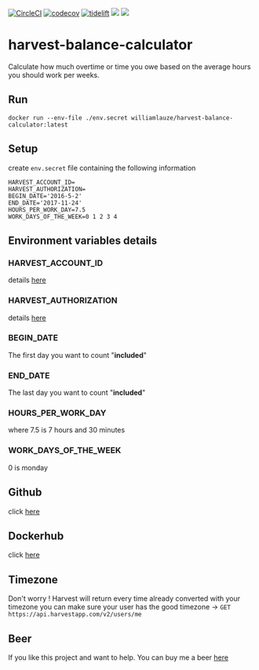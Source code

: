 [![CircleCI](https://img.shields.io/circleci/project/github/wilau2/harvest-balance-calculator/master.svg)](https://circleci.com/gh/wilau2/harvest-balance-calculator)
[![codecov](https://img.shields.io/codecov/c/github/wilau2/harvest-balance-calculator/master.svg)](https://codecov.io/gh/wilau2/harvest-balance-calculator)
[![tidelift](https://tidelift.com/badges/github/wilau2/harvest-balance-calculator)](https://tidelift.com/repo/github/wilau2/harvest-balance-calculator)
[![](https://images.microbadger.com/badges/image/williamlauze/harvest-balance-calculator.svg)](https://microbadger.com/images/williamlauze/harvest-balance-calculator "Get your own image badge on microbadger.com")
[![](https://images.microbadger.com/badges/version/williamlauze/harvest-balance-calculator.svg)](https://microbadger.com/images/williamlauze/harvest-balance-calculator "Get your own version badge on microbadger.com")

# harvest-balance-calculator
Calculate how much overtime or time you owe based on the average hours you should work per weeks.

## Run

```
docker run --env-file ./env.secret williamlauze/harvest-balance-calculator:latest
```

## Setup
create `env.secret` file containing the following information

```
HARVEST_ACCOUNT_ID=
HARVEST_AUTHORIZATION=
BEGIN_DATE='2016-5-2'
END_DATE='2017-11-24'
HOURS_PER_WORK_DAY=7.5
WORK_DAYS_OF_THE_WEEK=0 1 2 3 4
```

## Environment variables details

### HARVEST_ACCOUNT_ID
details [here](https://github.com/wilau2/harvest-balance-calculator/blob/master/docs/harvest-credentials.md)

### HARVEST_AUTHORIZATION
details [here](https://github.com/wilau2/harvest-balance-calculator/blob/master/docs/harvest-credentials.md)

### BEGIN_DATE
The first day you want to count "**included**"

### END_DATE
The last day you want to count "**included**"

### HOURS_PER_WORK_DAY
where 7.5 is 7 hours and 30 minutes

### WORK_DAYS_OF_THE_WEEK
0 is monday

## Github

click [here](https://github.com/wilau2/harvest-balance-calculator/)

## Dockerhub

click [here](https://hub.docker.com/r/williamlauze/harvest-balance-calculator/)

## Timezone
Don't worry !
Harvest will return every time already converted with your timezone
you can make sure your user has the good timezone ->  `GET https://api.harvestapp.com/v2/users/me`

## Beer
If you like this project and want to help. You can buy me a beer [here](https://www.paypal.me/williamlauze)
